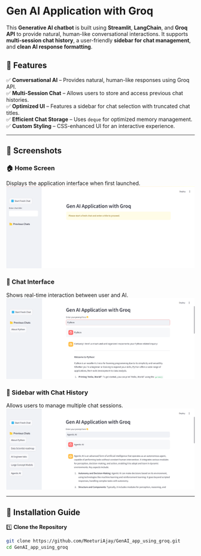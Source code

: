 # Gen AI Application with Groq

This **Generative AI chatbot** is built using **Streamlit**, **LangChain**, and **Groq API** to provide natural, human-like conversational interactions. It supports **multi-session chat history**, a user-friendly **sidebar for chat management**, and **clean AI response formatting**.

## 🚀 Features

✅ **Conversational AI** – Provides natural, human-like responses using Groq API.  
✅ **Multi-Session Chat** – Allows users to store and access previous chat histories.  
✅ **Optimized UI** – Features a sidebar for chat selection with truncated chat titles.  
✅ **Efficient Chat Storage** – Uses `deque` for optimized memory management.  
✅ **Custom Styling** – CSS-enhanced UI for an interactive experience.  

---

## 📸 Screenshots  

### 🏠 Home Screen  
Displays the application interface when first launched.  
![Home Screen](Screenshot%202025-03-16%20120226.png)

### 💬 Chat Interface  
Shows real-time interaction between user and AI.  
![Chat Interface](Screenshot%202025-03-16%20120309.png)

### 📂 Sidebar with Chat History  
Allows users to manage multiple chat sessions.  
![Sidebar](Screenshot%202025-03-16%20120444.png)

---

## 🔧 Installation Guide  

1️⃣ **Clone the Repository**  
```sh
git clone https://github.com/MeeturiAjay/GenAI_app_using_groq.git
cd GenAI_app_using_groq
